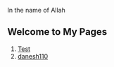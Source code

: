 In the name of Allah

## Welcome to My Pages

1. [Test](https://danesh110.github.io/Test/)
2. [danesh110](https://danesh110.github.io/danesh110/)
